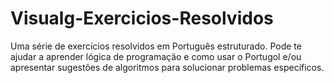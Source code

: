 # Visualg-Exercicios-Resolvidos
Uma série de exercícios resolvidos em Português estruturado. Pode te ajudar a aprender lógica de programação e como usar o Portugol e/ou apresentar sugestões de algoritmos para solucionar problemas específicos.
